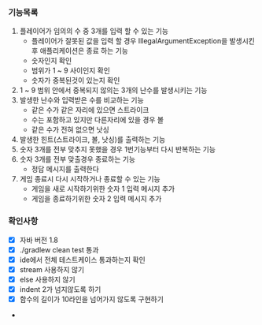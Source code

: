 ### 기능목록

1. 플레이어가 임의의 수 중 3개를 입력 할 수 있는 기능
    - 플레이어가 잘못된 값을 입력 할 경우 IllegalArgumentException을 발생시킨 후 애플리케이션은 종료 하는 기능
    - 숫자인지 확인
    - 범위가 1 ~ 9 사이인지 확인
    - 숫자가 중복된것이 있는지 확인
2. 1 ~ 9 범위 안에서 중복되지 않의는 3개의 난수를 발생시키는 기능
3. 발생한 난수와 입력받은 수를 비교하는 기능
   - 같은 수가 같은 자리에 있으면 스트라이크
   - 수는 포함하고 있지만 다른자리에 있을 경우 볼
   - 같은 수가 전혀 없으면 낫싱
4. 발생한 힌트(스트라이크, 볼, 낫싱)를 출력하는 기능
5. 숫자 3개를 전부 맞추지 못했을 경우 1번기능부터 다시 반복하는 기능
6. 숫자 3개를 전부 맞출경우 종료하는 기능
   - 정답 메시지를 출력한다
7. 게임 종료시 다시 시작하거나 종료할 수 있는 기능
   - 게임을 새로 시작하기위한 숫자 1 입력 메시지 추가
   - 게임을 종료하기위한 숫자 2 입력 메시지 추가

### 확인사항

  - [x] 자바 버전 1.8
  - [x] ./gradlew clean test 통과
  - [x] ide에서 전체 테스트케이스 통과하는지 확인
  - [x] stream 사용하지 않기
  - [x] else 사용하지 않기
  - [x] indent 2가 넘지않도록 하기
  - [x] 함수의 길이가 10라인을 넘어가지 않도록 구현하기
- 